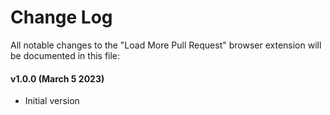 # Change Log

All notable changes to the "Load More Pull Request" browser extension will be documented in this file:

#### v1.0.0 (March 5 2023)

- Initial version